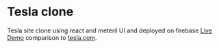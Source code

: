 # Tesla clone

Tesla site clone using react and meteril UI and deployed on firebase [Live Demo](https://tesla-clone-539e7.web.app/) comparison to [tesla.com](https://www.tesla.com/).
